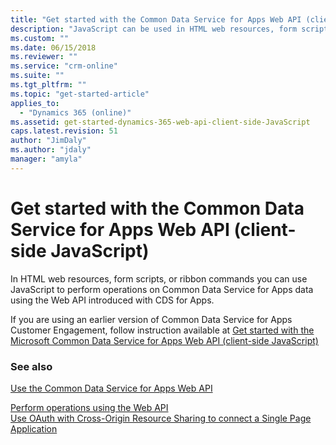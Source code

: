```yaml
---
title: "Get started with the Common Data Service for Apps Web API (client-side JavaScript) | MicrosoftDocs"
description: "JavaScript can be used in HTML web resources, form scripts or ribbon commands to perform operations on Common Data Service for Appsdata using Web API"
ms.custom: ""
ms.date: 06/15/2018
ms.reviewer: ""
ms.service: "crm-online"
ms.suite: ""
ms.tgt_pltfrm: ""
ms.topic: "get-started-article"
applies_to: 
  - "Dynamics 365 (online)"
ms.assetid: get-started-dynamics-365-web-api-client-side-JavaScript
caps.latest.revision: 51
author: "JimDaly"
ms.author: "jdaly"
manager: "amyla"
---
```

# Get started with the Common Data Service for Apps Web API (client-side JavaScript)

<!-- TODO: 
> [!NOTE]
> ![This page is under construction. Check back soon!](../../media/under_construction.png "Coming soon") [!INCLUDE[cc-under-construction](../../includes/cc-under-construction.md)] -->

In HTML web resources, form scripts, or ribbon commands you can use JavaScript to perform operations on Common Data Service for Apps data using the Web API introduced with CDS for Apps.

<!-- TODO:
If you are using the [!INCLUDE[pn_crm_9_0_0_online](../../includes/pn-crm-9-0-0-online.md)], use the new [Xrm.WebApi](../clientapi/reference/xrm-webapi.md) client API methods to use Web API with JavaScript and web resources.  -->

If you are using an earlier version of Common Data Service for Apps Customer Engagement, follow instruction available at [Get started with the Microsoft Common Data Service for Apps Web API (client-side JavaScript)](https://msdn.microsoft.com/library/gg334279.aspx)  
  
<!--

The Web API is especially easy to use with JavaScript and web resources because the JSON data that is sent and received with it is easily converted into JavaScript objects. Even so, most developers will want to create or use a helper JavaScript library to benefit from code re-use and keep their business logic code separate from their code to access data. This topic describes how to use the `XMLHttpRequest` object to perform operations with JavaScript as well as opportunities to create re-usable JavaScript libraries that provide functions to work with the Web API.  
  
<a name="bkmk_clientsideJS"></a>   
## Where you can use Client-side JavaScript  
 There are two areas where you can use client-side JavaScript to access Common Data Service for Apps using the Web API:  
  
 JavaScript web resources  
 JavaScript code included in a JavaScript web resource running in the context of an HTML web resource, form scripts or ribbon commands.  
  
 When you use JavaScript web resources in Common Data Service for Apps you do not need to authenticate because the web resources are part of the application the user is already authenticated. The rest of this topic will focus on this scenario. More information:[Web resources for CDS for Apps](../web-resources.md),[Script (JScript) web resources](../script-jscript-web-resources.md), [Use JavaScript with CDS for Apps](../use-javascript.md), & [Client scripting in Customer Engagement using JavaScript](../clientapi/client-scripting.md).  
  
 Single Page Applications  
 JavaScript code in a JavaScript library from another application running in a browser and authenticating to Common Data Service for Apps using Cross-Origin Resource Sharing (CORS). This pattern is typically used for single page applications.  
  
 When you use JavaScript in a single page application (SPA) you can use the adal.js library to allow the user to authenticate and access Common Data Service for Apps data in a page hosted on a different domain. Most of the information in this topic applies to this scenario but you must also integrate an authorization header into any request which contains a authentication token. For more information see [Use OAuth with Cross-Origin Resource Sharing  to connect a Single Page Application](../oauth-cross-origin-resource-sharing-connect-single-page-application.md)  
  
<a name="bkmk_understandingXHR"></a>   
## Understanding XMLHttpRequest  
 When you use the Web API  will use an [XMLHttpRequest](http://www.w3.org/TR/XMLHttpRequest/) object. `XMLHttpRequest (XHR)` is a native object found in all modern browsers, and it enables AJAX techniques to make webpages dynamic. Although the name of the object contains “XML,” all requests using the Web API will use JSON rather than XML.  
  
<a name="bkmk_XHRUsedByJavaScriptFrameworks"></a>   
### XMLHttpRequest used by JavaScript frameworks  
 JavaScript frameworks such as jQuery often wrap the underlying `XMLHttpRequest` object in a function (such as `$.ajax`) because previously not all browsers provided a native `XMLHttpRequest` in a standard way and also to simplify use. Now that modern browsers have a standard `XMLHttpRequest` implementation, you don’t need a separate library to mitigate these differences. Yet many developers continue to depend on JavaScript frameworks to request server resources. While it is fine to use jQuery and other JavaScript frameworks in HTML web resources or SPAs, we recommend avoiding them in form scripts or ribbon commands. With various solutions that may be installed for an organization, each potentially including different versions of a JavaScript framework, particularly jQuery, it can lead to unexpected results unless everyone performs steps to avoid conflicts. If you will perform Web API requests in form scripts or ribbon commands, we recommend that you use the `XMLHttpRequest` directly and not take a dependency on jQuery. More information:[Use of jQuery](../use-javascript.md#BKMK_UsingjQuery)  
  
 This topic describes how to use native `XMLHttpRequest` directly, but the same concepts will apply when using jQuery or other JavaScript frameworks that run in a browser since they all use `XMLHttpRequest`. You can use a library that uses XHR directly in a browser with any JavaScript framework.  
  
<a name="bkmk_usingXHR"></a>   
## Using XMLHttpRequest  
 The following is a very simple example showing how to create an account entity using the Web API and the `XMLHttpRequest` object. In this example, only the `clientURL` variable is not defined.  
  
```javascript  
var req = new XMLHttpRequest()  
req.open("POST",encodeURI(clientURL + "/api/data/v8.1/accounts"), true);  
req.setRequestHeader("Accept", "application/json");  
req.setRequestHeader("Content-Type", "application/json; charset=utf-8");  
req.setRequestHeader("OData-MaxVersion", "4.0");  
req.setRequestHeader("OData-Version", "4.0");  
req.onreadystatechange = function () {  
 if (this.readyState == 4 /* complete */) {  
  req.onreadystatechange = null;  
  if (this.status == 204) {  
   var accountUri = this.getResponseHeader("OData-EntityId");  
   console.log("Created account with URI: "+ accountUri)  
  }  
  else {  
   var error = JSON.parse(this.response).error;  
   console.log(error.message);  
  }  
 }  
};  
req.send(JSON.stringify({ name: "Sample account" }));  
```  
  
 The following sections describe what this code does.  
  
<a name="bkmk_openXHR"></a>   
### Open the XMLHttpRequest  
 After you initialize the `XMLHttpRequest` object, you have to open it before you can set properties or send it. The `open` method parameters are an HTTP request method, a URL, and a `boolean` parameter to indicate whether the operation should be performed asynchronously. You should always choose to perform operations asynchronously. More information:[Use asynchronous data access methods](../use-javascript.md#bkmk_useasynchronous)  
  
 In this example, because we’re creating an account entity, we need to set the URL to match the entity set path for the <xref href="Microsoft.Dynamics.CRM.account?text=account EntityType" />. The full URL in this example is `clientURL + "/api/data/v8.1/accounts` and the `clientURL` variable must be set to root URL of the Common Data Service for Apps application.  For web resources that have access to the context object, the [getClientUrl](../clientapi/reference/Xrm-Utility/getGlobalContext/getClientUrl.md) method that can be accessed through the client-side context object available using the [getGlobalContext method](../clientapi/reference/Xrm-Utility/getGlobalContext.md). You should use the [encodeURI](https://msdn.microsoft.com/library/xh9be5xc.aspx) function on any URL you send to the service to ensure it doesn’t include unsafe characters.  
  
 Because this function creates an entity, the HTTP request method is POST as described in [Create an entity using the Web API](create-entity-web-api.md).  
  
 The `XMLHttpRequest``open` method also provides for specifying a user name and password. You don’t need to specify a value for these parameters with web resources because the user is already authenticated. For SPAs, the authentication is managed through a token rather than these parameters.  
  
<a name="bkmk_setXHRHeaders"></a>   
### Set the headers and event handler  
 After you open the `XMLHttpRequest` you can apply a number of request headers using the `setRequestHeader` method. You should generally use the headers shown here with some variations for special kinds of operations. More information:[Http headers](compose-http-requests-handle-errors.md#bkmk_headers).  
  
 Before you send the request, you need to include an event handler that detects when the operation is complete. After you send the request, it progresses through several states before the response is returned. To capture the moment that the `XMLHttpRequest` completes, you must set an event handler to the `onreadystatechange` property to detect when the `readystate` property equals 4, which indicates complete. At that time you can examine the `status` property.  
  
> [!NOTE]
>  After the `XMLHttpRequest` is complete, it is a best practice to set the `onreadystatechange` property to `null` to avoid potential memory leak issues.  
  
 Within the anonymous function that is your event handler, after you have verified completion, you can examine the `status` property to determine whether the operation was successful. In this case, the expected status value is 204 No Content because nothing is expected in the body of the response from a create operation. The URI for the account created is in the `OData-EntityId` header and can be accessed using the `getResponseHeader` method.  
  
 If this was a different operation that was expected to return data in the response, it would have a 200 OK`status` value and the function would use `JSON.parse` on the `XMLHttpRequest` response to convert the JSON response into a JavaScript object that your code could access. More information:[Parsing JSON returned](get-started-web-api-client-side-javascript.md#bkmk_parsingJSON)  
  
 If the status isn’t the expected value, it’s an error and an error object is returned with the properties described in [Parse errors from the response](compose-http-requests-handle-errors.md#bkmk_parseErrors). This example uses `JSON.parse` to convert the `XMLHttpRequest``response` property into a JavaScript object so that the `message` property can be accessed.  
  
<a name="bkmk_sendXHR"></a>   
### Send the XMLHttpRequest  
 Finally, use the `XMLHttpRequest``send` method to send the request, including any JSON data required. Use `JSON.stringify` to convert JavaScript objects to JSON strings that can be included in the body of the request when you send it.  
  
<a name="bkmk_composingJSON"></a>   
## Composing JSON data to send  
 In the preceding example, the account entity is created using just a single property set. To determine which properties are available for an entity you need to look at the [CSDL metadata document](web-api-types-operations.md#bkmk_csdl), documentation generated from that document, or code generated using that document. For system  business entities included in all Common Data Service for Apps organizations you can refer to the <xref:Microsoft.Dynamics.CRM.EntityTypeIndex>. Property names are lower case and accept simple data types that correspond to the following JavaScript types: `Boolean`, `Number`, `String`, `Array`, `Object`, and `Date`.  
  
> [!NOTE]
>  The only exception to using simple data types is the <xref href="Microsoft.Dynamics.CRM.BooleanManagedProperty?text=BooleanManagedProperty ComplexType" /> which is used for entities which store solution-aware data such as web resources, templates, reports, roles, savedqueries, and in metadata entities. This property is never used for entities that store business data. Metadata entities use  many complex types and follow different rules. For more information see [Use the Web API with Common Data Service for Apps metadata](use-web-api-metadata.md).  
  
 Composing data to send in a request is usually a simple matter of creating an ordinary JavaScript object and setting appropriate properties. The following code shows two valid methods for defining a JavaScript object with properties and values. This example uses selected properties from the contact entity defined in <xref href="Microsoft.Dynamics.CRM.contact?text=contact EntityType" />.  
  
```javascript  
var contact = new Object();  
contact.firstname = "John";  
contact.lastname = "Smith";  
contact.accountrolecode = 2; //Employee  
contact.creditonhold = false; //Number value works here too. 0 is false and 1 is true  
contact.birthdate = new Date(1980, 11, 2);  
contact["parentcustomerid_account@odata.bind"] = "/accounts(f3a11f36-cd9b-47c1-8c44-e65b961257ed)"  
  
var contact = {  
 firstname: "John",  
 lastname: "Smith",  
 accountrolecode: 2,//Employee  
 creditonhold: false,  
 birthdate: new Date(1980, 11, 2),  
 "parentcustomerid_account@odata.bind": "/accounts(f3a11f36-cd9b-47c1-8c44-e65b961257ed)"  
};  
```  
  
 Regardless of how these objects are defined, after you use `JSON.stringify` they will both be converted into the same JSON string.  
  
```json  
{  
 "firstname": "John",  
 "lastname": "Smith",  
 "accountrolecode": 2,  
 "creditonhold": false,  
 "birthdate": "1980-12-02T08:00:00.000Z",  
 "parentcustomerid_account@odata.bind": "/accounts(f3a11f36-cd9b-47c1-8c44-e65b961257ed)"  
}  
```  
  
 There are times when you must define a property that doesn’t follow ordinary property naming guidelines for JavaScript. For example, when you set the value of a single-valued navigation property when creating an entity you need to append `@odata.bind` to the name of the property and set the value to a URL corresponding to the related entity. In this case, you must define the property in an bracket notation style as shown in the preceding example.  
  
 Except when working with metadata entities, you won’t set entity properties to an object. With metadata entities you frequently need to set properties that are complex type or enumeration values. But this is not common with ordinary business entities.  
  
 When you create related entities you may set the value of a collection-valued navigation property using an `Array`, but this is a rather specialized operation. More information:[Create related entities in one operation](create-entity-web-api.md#bkmk_CreateRelated)  
  
### Entity type properties  
 When you post an entity to an action where the parameter type represents a base type for the entity, such as <xref href="Microsoft.Dynamics.CRM.crmbaseentity?text=crmbaseentity EntityType" /> or <xref href="Microsoft.Dynamics.CRM.activitypointer?text=activitypointer EntityType" />, you may need to include the `@odata.type` property with the full name of the entity type as the value. For example, since <xref href="Microsoft.Dynamics.CRM.letter?text=letter EntityType" /> inherits from activitypointer, you may need to explicitly state the type of entity using the following property and value:`"@odata.type": "Microsoft.Dynamics.CRM.letter"`.  
  
<a name="bkmk_sendingUpdateData"></a>   
### Sending data for update operations  
 When you update entities, it’s important to only set property values for those properties you intend to update. You should not retrieve an entity, update properties of the retrieved instance and then use that instance in an update operation. Instead, you should create a new object and set new properties only for those properties you intend to update.  
  
 If you simply copy over all the properties of a retrieved entity and update it using PATCH, each of the properties you send will be considered an update, even if the value is the same as the current value. If you have auditing enabled for the entity and the attribute it will indicate that the data is changed when there was no actual change in the value. More information:[Basic update](update-delete-entities-using-web-api.md#bkmk_update)  
  
<a name="bkmk_parsingJSON"></a>   
## Parsing JSON returned  
 Although the create operation used in the preceding example doesn’t return JSON data, most operations using GET will return JSON. For most types of data returned, converting the JSON into JavaScript can be achieved using the following line of code.  
  
```javascript  
var data = JSON.parse(this.response)  
```  
  
 However, data that includes dates are a problem because dates are passed as a string, for example `2015-10-25T17:23:55Z`. To convert this into a JavaScript`Date` object you must use the `reviver` parameter for the [JSON.parse](https://msdn.microsoft.com/library/cc836466.aspx) function. The following is an example of a function that can be used to parse dates.  
  
```javascript  
function dateReviver(key, value) {  
  var a;  
  if (typeof value === 'string') {  
   a = /^(\d{4})-(\d{2})-(\d{2})T(\d{2}):(\d{2}):(\d{2}(?:\.\d*)?)Z$/.exec(value);  
   if (a) {  
    return new Date(Date.UTC(+a[1], +a[2] - 1, +a[3], +a[4], +a[5], +a[6]));  
   }  
  }  
  return value;  
 };  
```  
  
 To apply this function just include it as a parameter, as shown here.  
  
```javascript  
var data = JSON.parse(this.response,dateReviver)  
```  
  
<a name="bkmk_createCallbackFunction"></a>   
## Create a re-usable function using callbacks  
 When you have the code to perform a specific operation you’ll want to re-use it rather than write the same code again and again. The next step is to create a JavaScript library that contains a function to perform the operation with any available options. In this case there are only two variables for the create operation: the entity set name and the JSON definition of the entity to create. Rather than writing all the code shown previously, the same operation can be contained in a function that just takes a few lines of code to use.  
  
 Asynchronous operations with JavaScript have traditionally employed callback functions as a way to capture any return values from the asynchronous operation and continue the logic in your program. Using the code for the create operation described previously, the goal here is to allow for the same operation to be performed using just the following code.  
  
```javascript  
MyNameSpace.WebAPI.create("accounts",  
{ name: "Sample account" },  
function (accountUri) { console.log("Created account with URI: " + accountUri) },  
function (error) { console.log(error.message); });  
```  
  
 In this example, `MyNameSpace.WebAPI` represents the best practice of providing a unique name for any functions you use. More information:[Define unique names for your JavaScript functions](../use-javascript.md#bkmk_DefineUniqueNames)  
  
 For this library we plan to include functions for additional operations so there is an opportunity to have re-usable private functions to support operations. The following code shows a library which demonstrates this and includes a `MyNameSpace.WebAPI.create` function using callbacks.  
  
```javascript  
"use strict";  
var MyNameSpace = window.MyNameSpace || {};  
MyNameSpace.WebAPI = MyNameSpace.WebAPI || {};  
(function () {  
 this.create = function (entitySetName, entity, successCallback, errorCallback) {  
  var req = new XMLHttpRequest();  
  req.open("POST", encodeURI(getWebAPIPath() + entitySetName), true);  
  req.setRequestHeader("Accept", "application/json");  
  req.setRequestHeader("Content-Type", "application/json; charset=utf-8");  
  req.setRequestHeader("OData-MaxVersion", "4.0");  
  req.setRequestHeader("OData-Version", "4.0");  
  req.onreadystatechange = function () {  
   if (this.readyState == 4 /* complete */) {  
    req.onreadystatechange = null;  
    if (this.status == 204) {  
     if (successCallback)  
      successCallback(this.getResponseHeader("OData-EntityId"));  
    }  
    else {  
     if (errorCallback)  
      errorCallback(MyNameSpace.WebAPI.errorHandler(this.response));  
    }  
   }  
  };  
  req.send(JSON.stringify(entity));  
 };  
  
 //Internal supporting functions  
 function getClientUrl() {  
  //Get the organization URL  
  if (typeof GetGlobalContext == "function" &&  
      typeof GetGlobalContext().getClientUrl == "function") {  
   return GetGlobalContext().getClientUrl();  
  }  
  else {  
   //If GetGlobalContext is not defined check for Xrm.Page.context;  
   if (typeof Xrm != "undefined" &&  
       typeof Xrm.Page != "undefined" &&  
       typeof Xrm.Page.context != "undefined" &&  
       typeof Xrm.Page.context.getClientUrl == "function") {  
    try {  
     return Xrm.Page.context.getClientUrl();  
    } catch (e) {  
     throw new Error("Xrm.Page.context.getClientUrl is not available.");  
    }  
   }  
   else { throw new Error("Context is not available."); }  
  }  
 }  
 function getWebAPIPath() {  
  return getClientUrl() + "/api/data/v8.1/";  
 }  
  
 // This function is called when an error callback parses the JSON response  
 // It is a public function because the error callback occurs within the onreadystatechange   
 // event handler and an internal function would not be in scope.  
 this.errorHandler = function (resp) {  
  try {  
   return JSON.parse(resp).error;  
  } catch (e) {  
   return new Error("Unexpected Error")  
  }  
 }  
  
}).call(MyNameSpace.WebAPI);  
```  
  
 This library demonstrates the best practice of defining a function within a self-executing anonymous function (also known as a self-invoked anonymous function or immediately-invoked anonymous function) and attaching the function to the `MyNameSpace.WebAPI` namespace. This allows you to define internal functions that are not accessible by other code. Any function that is defined as a part of `this` will be public and any functions within the anonymous function can be used by public functions but not code external to the anonymous function. The code within the function cannot be modified by other code in the page.  
  
 The namespace is defined so that it will not overwrite any other code that uses the same namespace but it will overwrite any functions with the same name that are part of that namespace. You can create separate libraries which add additional public functions to the namespace as long as they do not have the same name.  
  
 The `MyNameSpace.WebAPI.create` function provides the following parameters:  
  
|Name|Description|  
|----------|-----------------|  
|`entitySetName`|The name of the entity set for the type of entity you want to create.|  
|`entity`|An object with the properties for the entity you want to create.|  
|`successCallback`|The function to call when the entity is created. The Uri of the created entity is passed to this function.|  
|`errorCallback`|The function to call when there is an error. The error will be passed to this function.|  
  
 The code that configures the `XMLHttpRequest` object has been modified to use these parameter values and also an additional internal helper function `getWebAPIPath` which will find the base organization URI and append the URL to match the root URI for the Web API so you don’t need to include it. The URI for the created entity is passed to the `successCallback` if it is defined. Similarly the public `errorHandler` function is used to parse any error that is returned. The `errorHandler` function must be public because it is called within the event handler for the `onreadystatechange` event and this is not within the scope of the namespace. It must be called using the full name: `MyNameSpace.WebAPI.errorHandler`.  
  
<a name="bkmk_createPromiseFunction"></a>   
## Create a re-usable function using promises  
 While callbacks have been traditionally used for asynchronous operations, many developers feel they are somewhat unwieldy, and difficult to read and debug because a series of asynchronous operations will build upon each other to create code that forms a “*pyramid of doom*” as indentation causes the code, using anonymous functions, to move further and further to the right of the page. Although this issue can be addressed by using named functions rather than anonymous functions, many developers appreciate the benefits offered by *promises*. A `Promise` object represents an operation that is not completed yet, but is expected to complete in the future.  
  
 There are many third party libraries and JavaScript frameworks which offer different implementations of promises. JQuery has offered a behavior based on the [CommonJS Promises/A](http://wiki.commonjs.org/wiki/Promises/A) design via [Deferred object](https://api.jquery.com/category/deferred-object/) and others insist on compliance with the [Promises/A+](https://github.com/promises-aplus/promises-spec) specification. An explanation of the differences between these implementations is beyond the scope of this topic. The objective of this section is simply to call out how a helper function for the Common Data Service for Apps Web API using a native `XMLHttpRequest` object can be written to use the native [Promise object](https://msdn.microsoft.com/library/dn802826.aspx) that is implemented in most modern browsers supported by Common Data Service for Apps. The following browsers have a native implementation of promises: [!INCLUDE[tn_Google_Chrome](../../includes/tn-google-chrome.md)] 32, Opera 19, [!INCLUDE[tn_Mozilla_Firefox](../../includes/tn-mozilla-firefox.md)] 29, [!INCLUDE[tn_Apple_Safari](../../includes/tn-apple-safari.md)] 8 and [!INCLUDE[pn_microsoft_edge](../../includes/pn-microsoft-edge.md)].  
  
> [!NOTE]
> [!INCLUDE[pn_ie_11](../../includes/pn-ie-11.md)] doesn’t implement native promises. For browsers that do not implement native promises, you must include a separate library to provide a *polyfill*. A polyfill is code that provides capabilities not provided natively by a browser. There are several polyfills or libraries which will allow [!INCLUDE[pn_ie_11](../../includes/pn-ie-11.md)] to have promises: [es6-promise](https://github.com/jakearchibald/es6-promise), [q.js](https://github.com/kriskowal/q), and [bluebird](http://bluebirdjs.com/docs/getting-started.html).  
  
 The benefit of using promises can be best demonstrated by an example. The following code uses the callback version of `MyNameSpace.WebAPI.create` to create an account and then three tasks associated with it.  
  
```javascript  
MyNameSpace.WebAPI.create("accounts",  
 { name: "Sample account" },  
 function (accountUri) {  
  console.log("Created account with URI: " + accountUri);  
  MyNameSpace.WebAPI.create("tasks",  
   { subject: "Task 1", "regardingobjectid_account_task@odata.bind": accountUri },  
   function () {  
    MyNameSpace.WebAPI.create("tasks",  
     { subject: "Task 2", "regardingobjectid_account_task@odata.bind": accountUri },  
     function () {  
      MyNameSpace.WebAPI.create("tasks",  
       { subject: "Task 3", "regardingobjectid_account_task@odata.bind": accountUri },  
       function () {  
        //Finished creating three tasks  
        console.log("Three tasks created");  
       },  
      function (error) { console.log(error.message); });  
     },  
     function (error) { console.log(error.message); });  
   },  
  function (error) { console.log(error.message); });  
 },  
function (error) { console.log(error.message); });  
```  
  
 For the purpose of this example, ignore the fact that all these records could be created in a single operation using deep insert. More information:[Create related entities in one operation](create-entity-web-api.md#bkmk_CreateRelated)  
  
 The callback code is challenging because it ends in the middle of the code block. Meanwhile, using promises you can create the same records with the following code.  
  
```javascript  
var accountUri;  
MyNameSpace.WebAPI.create("accounts", { name: "Sample account" })  
.then(function (aUri) {  
 accountUri = aUri;  
 console.log("Created account with URI: " + accountUri);  
})  
.then(function () {  
 return MyNameSpace.WebAPI.create("tasks", { subject: "Task 1", "regardingobjectid_account_task@odata.bind": accountUri });  
})  
.then(function () {  
 return MyNameSpace.WebAPI.create("tasks", { subject: "Task 2", "regardingobjectid_account_task@odata.bind": accountUri });  
})  
.then(function () {  
 return MyNameSpace.WebAPI.create("tasks", { subject: "Task 3", "regardingobjectid_account_task@odata.bind": accountUri });  
})  
.catch(function (error) { console.log(error.message); });  
```  
  
 Using promises preserves the flow of the code and allows for catching any error that occurs in a single catch function.  
  
 Converting the function with callbacks to use promises is a matter of removing the callback parameters and returning a slightly modified `XMLHttpRequest`, as shown in the following code example.  
  
```javascript  
return new Promise(function (resolve, reject) {  
 var req = new XMLHttpRequest();  
 req.open("POST", encodeURI(getWebAPIPath() + entitySetName), true);  
 req.setRequestHeader("Accept", "application/json");  
 req.setRequestHeader("Content-Type", "application/json; charset=utf-8");  
 req.setRequestHeader("OData-MaxVersion", "4.0");  
 req.setRequestHeader("OData-Version", "4.0");  
 req.onreadystatechange = function () {  
 if (this.readyState == 4 /* complete */) {  
  req.onreadystatechange = null;  
  if (this.status == 204) {  
  resolve(req.getResponseHeader("OData-EntityId"));  
  }  
  else {  
  reject(MyNameSpace.WebAPI.errorHandler(req.response));  
  }  
 }  
 };  
 req.send(JSON.stringify(entity));  
});  
```  
  
 Besides removing the callback parameters, the `XMLHttpRequest` is included in the `Promise` and rather than passing results or errors to the success or error callbacks, they’re passed to `resolve` or `reject` parameters. The following code represents the entire JavaScript library containing the `MyNameSpace.WebAPI.create` function. All that’s left to do is add more re-usable Web API operations using the same pattern.  
  
```javascript  
"use strict";  
var MyNameSpace = window.MyNameSpace || {};  
MyNameSpace.WebAPI = MyNameSpace.WebAPI || {};  
(function () {  
 /** @description Create a new entity  
  * @param {string} entitySetName The name of the entity set for the type of entity you want to create.  
  * @param {object} entity An object with the properties for the entity you want to create.  
  */  
 this.create = function (entitySetName, entity) {  
  /// <summary>Create a new entity</summary>  
  /// <param name="entitySetName" type="String">The name of the entity set for the entity you want to create.</param>  
  /// <param name="entity" type="Object">An object with the properties for the entity you want to create.</param>         
  if (!isString(entitySetName)) {  
   throw new Error("MyNameSpace.WebAPI.create entitySetName parameter must be a string.");  
  }  
  if (isNullOrUndefined(entity)) {  
   throw new Error("MyNameSpace.WebAPI.create entity parameter must not be null or undefined.");  
  }  
  
  return new Promise(function (resolve, reject) {  
   var req = new XMLHttpRequest();  
   req.open("POST", encodeURI(getWebAPIPath() + entitySetName), true);  
   req.setRequestHeader("Accept", "application/json");  
   req.setRequestHeader("Content-Type", "application/json; charset=utf-8");  
   req.setRequestHeader("OData-MaxVersion", "4.0");  
   req.setRequestHeader("OData-Version", "4.0");  
   req.onreadystatechange = function () {  
    if (this.readyState == 4 /* complete */) {  
     req.onreadystatechange = null;  
     if (this.status == 204) {  
      resolve(req.getResponseHeader("OData-EntityId"));  
     }  
     else {  
      reject(MyNameSpace.WebAPI.errorHandler(req.response));  
     }  
    }  
   };  
   req.send(JSON.stringify(entity));  
  });  
  
 };  
  
 //Internal supporting functions  
 function getClientUrl() {  
  //Get the organization URL  
  if (typeof GetGlobalContext == "function" &&  
      typeof GetGlobalContext().getClientUrl == "function") {  
   return GetGlobalContext().getClientUrl();  
  }  
  else {  
   //If GetGlobalContext is not defined check for Xrm.Page.context;  
   if (typeof Xrm != "undefined" &&  
       typeof Xrm.Page != "undefined" &&  
       typeof Xrm.Page.context != "undefined" &&  
       typeof Xrm.Page.context.getClientUrl == "function") {  
    try {  
     return Xrm.Page.context.getClientUrl();  
    } catch (e) {  
     throw new Error("Xrm.Page.context.getClientUrl is not available.");  
    }  
   }  
   else { throw new Error("Context is not available."); }  
  }  
 }  
 function getWebAPIPath() {  
  return getClientUrl() + "/api/data/v8.1/";  
 }  
  
 //Internal validation functions  
 function isString(obj) {  
  if (typeof obj === "string") {  
   return true;  
  }  
  return false;  
  
 }  
 function isNull(obj) {  
  if (obj === null)  
  { return true; }  
  return false;  
 }  
 function isUndefined(obj) {  
  if (typeof obj === "undefined") {  
   return true;  
  }  
  return false;  
 }  
 function isFunction(obj) {  
  if (typeof obj === "function") {  
   return true;  
  }  
  return false;  
 }  
 function isNullOrUndefined(obj) {  
  if (isNull(obj) || isUndefined(obj)) {  
   return true;  
  }  
  return false;  
 }  
 function isFunctionOrNull(obj) {  
  if (isNull(obj))  
  { return true; }  
  if (isFunction(obj))  
  { return true; }  
  return false;  
 }  
  
 // This function is called when an error callback parses the JSON response.  
 // It is a public function because the error callback occurs in the onreadystatechange   
 // event handler and an internal function wouldn’t be in scope.  
 this.errorHandler = function (resp) {  
  try {  
   return JSON.parse(resp).error;  
  } catch (e) {  
   return new Error("Unexpected Error")  
  }  
 }  
  
}).call(MyNameSpace.WebAPI);  
```
-->  
  
### See also  

[Use the Common Data Service for Apps Web API](../use-cds-web-api.md)<br />
<!-- TODO:
[Work with Common Data Service for Apps data using web resources](../work-data-using-web-resources.md)<br /> -->
[Perform operations using the Web API](perform-operations-web-api.md)<br /> 
[Use OAuth with Cross-Origin Resource Sharing  to connect a Single Page Application](../oauth-cross-origin-resource-sharing-connect-single-page-application.md)
